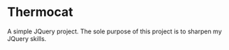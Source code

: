 Thermocat
=========

A simple JQuery project. The sole purpose of this project is to sharpen my
JQuery skills.

